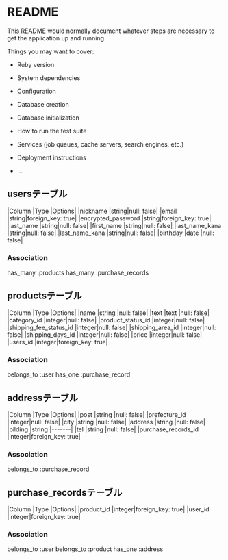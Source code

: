 # README

This README would normally document whatever steps are necessary to get the
application up and running.

Things you may want to cover:

* Ruby version

* System dependencies

* Configuration

* Database creation

* Database initialization

* How to run the test suite

* Services (job queues, cache servers, search engines, etc.)

* Deployment instructions

* ...


## usersテーブル
|Column                 |Type   |Options|
|nickname               |string|null: false|
|email                  |string|foreign_key: true|
|encrypted_password     |string|foreign_key: true|
|last_name              |string|null: false|
|first_name             |string|null: false|
|last_name_kana         |string|null: false|
|last_name_kana         |string|null: false|
|birthday               |date  |null: false|
### Association
has_many :products
has_many :purchase_records

## productsテーブル
|Column                 |Type   |Options|
|name                   |string |null: false|
|text                   |text   |null: false|
|category_id            |integer|null: false|
|product_status_id      |integer|null: false|
|shipping_fee_status_id |integer|null: false|
|shipping_area_id       |integer|null: false|
|shipping_days_id       |integer|null: false|
|price                  |integer|null: false|
|users_id               |integer|foreign_key: true|
### Association
belongs_to :user
has_one :purchase_record

## addressテーブル
|Column                 |Type   |Options|
|post                   |string |null: false|
|prefecture_id          |integer|null: false|
|city                   |string |null: false|
|address                |string |null: false|
|bilding                |string |-------|
|tel                    |string |null: false|
|purchase_records_id    |integer|foreign_key: true|
### Association
belongs_to :purchase_record

## purchase_recordsテーブル
|Column                 |Type   |Options|
|product_id             |integer|foreign_key: true|
|user_id                |integer|foreign_key: true|
### Association
belongs_to :user
belongs_to :product
has_one :address